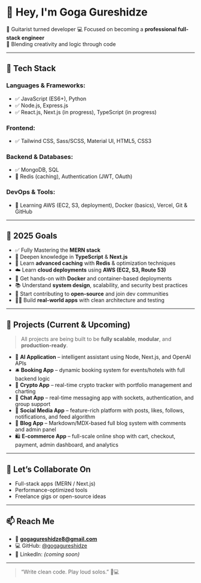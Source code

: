 # 👋 Hey, I'm Goga Gureshidze

🎸 Guitarist turned developer 
💻 Focused on becoming a **professional full-stack engineer**  
🚀 Blending creativity and logic through code 

---

## 💼 Tech Stack

### Languages & Frameworks:
- ✅ JavaScript (ES6+), Python
- ✅ Node.js, Express.js
- ✅ React.js, Next.js (in progress), TypeScript (in progress)

### Frontend:
- ✅ Tailwind CSS, Sass/SCSS, Material UI, HTML5, CSS3

### Backend & Databases:
- ✅ MongoDB, SQL
- 🔧 Redis (caching), Authentication (JWT, OAuth)

### DevOps & Tools:
- 🚧 Learning AWS (EC2, S3, deployment), Docker (basics), Vercel, Git & GitHub

---

## 🚀 2025 Goals

- ✅ Fully Mastering the **MERN stack**
- 🔁 Deepen knowledge in **TypeScript** & **Next.js**
- 🧠 Learn **advanced caching** with **Redis** & optimization techniques
- ☁️ Learn **cloud deployments** using **AWS (EC2, S3, Route 53)**
- 🐳 Get hands-on with **Docker** and container-based deployments
- 📚 Understand **system design**, scalability, and security best practices
- 💬 Start contributing to **open-source** and join dev communities
- 👨‍💻 Build **real-world apps** with clean architecture and testing

---

## 🧩 Projects (Current & Upcoming)

> All projects are being built to be **fully scalable**, **modular**, and **production-ready**.

- 🤖 **AI Application** – intelligent assistant using Node, Next.js, and OpenAI APIs
- 🛎️ **Booking App** – dynamic booking system for events/hotels with full backend logic
- 💸 **Crypto App** – real-time crypto tracker with portfolio management and charting
- 💬 **Chat App** – real-time messaging app with sockets, authentication, and group support
- 📱 **Social Media App** – feature-rich platform with posts, likes, follows, notifications, and feed algorithm
- 📝 **Blog App** – Markdown/MDX-based full blog system with comments and admin panel
- 🛍️ **E-commerce App** – full-scale online shop with cart, checkout, payment, admin dashboard, and analytics

---

## 🤝 Let’s Collaborate On

- Full-stack apps (MERN / Next.js)
- Performance-optimized tools
- Freelance gigs or open-source ideas

---

## 📫 Reach Me

- 📧 **gogagureshidze8@gmail.com**
- 💻 GitHub: [@gogagureshidze](https://github.com/gogagureshidze)
- 🔗 LinkedIn: *(coming soon)*

---

> “Write clean code. Play loud solos.” 🎸💻  
